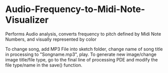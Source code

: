 # Audio-Frequency-to-Midi-Note-Visualizer
Performs Audio analysis, converts frequency to pitch defined by Midi Note Numbers, and visually represented by color

To change song, add MP3 File into sketch folder, change name of song title in processing to "Songname.mp3", play.
To generate new image/change image title/file type, go to the final line of processing PDE and modify the file type/name in the save() function.


